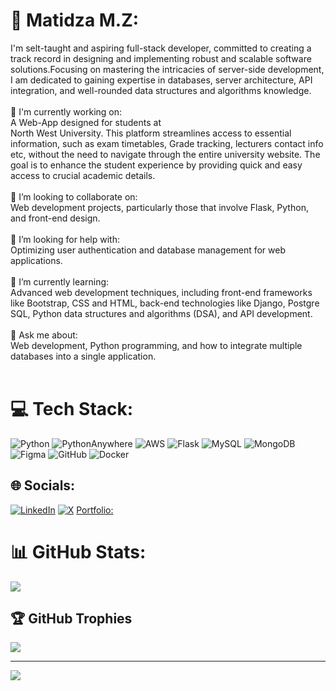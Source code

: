 # 💫 Matidza M.Z:

I'm selt-taught and aspiring full-stack developer, committed to creating a track record in designing and implementing robust and scalable software solutions.Focusing on mastering the intricacies of server-side development, I am dedicated to gaining expertise in databases, server architecture, API integration, and well-rounded data structures and algorithms knowledge.
<br/><br/>
🔭 I'm currently working on:<br> A Web-App designed for students at <br>North West University. This platform streamlines access to essential information, such as exam timetables, Grade tracking, lecturers contact info etc, without the need to navigate through the entire university website. The goal is to enhance the student experience by providing quick and easy access to crucial academic details.<br><br>👯 I’m looking to collaborate on:<br>Web development projects, particularly those that involve Flask, Python, and front-end design.<br><br>🤝 I’m looking for help with:<br>Optimizing user authentication and database management for web applications.<br><br>🌱 I’m currently learning:<br>Advanced web development techniques, including front-end frameworks like Bootstrap, CSS and HTML, back-end technologies like Django, Postgre SQL, Python data structures and algorithms (DSA), and API development.<br><br>💬 Ask me about:<br>Web development, Python programming, and how to integrate multiple databases into a single application.<br><br>

# 💻 Tech Stack:
![Python](https://img.shields.io/badge/python-3670A0?style=for-the-badge&logo=python&logoColor=ffdd54) ![PythonAnywhere](https://img.shields.io/badge/pythonanywhere-%232F9FD7.svg?style=for-the-badge&logo=pythonanywhere&logoColor=151515) ![AWS](https://img.shields.io/badge/AWS-%23FF9900.svg?style=for-the-badge&logo=amazon-aws&logoColor=white) ![Flask](https://img.shields.io/badge/flask-%23000.svg?style=for-the-badge&logo=flask&logoColor=white) ![MySQL](https://img.shields.io/badge/mysql-4479A1.svg?style=for-the-badge&logo=mysql&logoColor=white) ![MongoDB](https://img.shields.io/badge/MongoDB-%234ea94b.svg?style=for-the-badge&logo=mongodb&logoColor=white) ![Figma](https://img.shields.io/badge/figma-%23F24E1E.svg?style=for-the-badge&logo=figma&logoColor=white) ![GitHub](https://img.shields.io/badge/github-%23121011.svg?style=for-the-badge&logo=github&logoColor=white) ![Docker](https://img.shields.io/badge/docker-%230db7ed.svg?style=for-the-badge&logo=docker&logoColor=white)

## 🌐 Socials:
[![LinkedIn](https://img.shields.io/badge/LinkedIn-%230077B5.svg?logo=linkedin&logoColor=white)](https://linkedin.com/in/https://www.linkedin.com/in/muwevho-m-z/) [![X](https://img.shields.io/badge/X-black.svg?logo=X&logoColor=white)](https://x.com/https://twitter.com/DLTA_Capital) 
[Portfolio: ](https://matidza.w3spaces.com/index.html)


# 📊 GitHub Stats:
![](https://github-readme-stats.vercel.app/api?username=matidza&theme=dark&hide_border=false&include_all_commits=true&count_private=true)
<br/>


## 🏆 GitHub Trophies
![](https://github-profile-trophy.vercel.app/?username=matidza&theme=radical&no-frame=false&no-bg=true&margin-w=4)

---
[![](https://visitcount.itsvg.in/api?id=matidza&icon=0&color=0)](https://visitcount.itsvg.in)

<!-- Proudly created with GPRM ( https://gprm.itsvg.in ) -->

